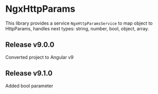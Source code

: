 # NgxHttpParams

This library provides a service ``NgxHttpParamsService`` to map object to HttpParams, handles next types: string, number, bool, object, array.

## Release v9.0.0
Converted project to Angular v9

## Release v9.1.0
Added bool parameter 
